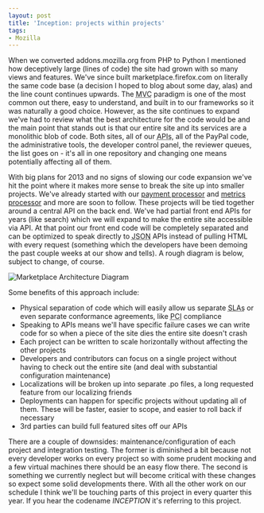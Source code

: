 ```yaml
---
layout: post
title: 'Inception: projects within projects'
tags:
- Mozilla
---
```

When we converted addons.mozilla.org from PHP to Python I mentioned how
deceptively large (lines of code) the site had grown with so many views and
features.  We've since built marketplace.firefox.com on literally the same code
base (a decision I hoped to blog about some day, alas) and the line count
continues upwards.  The <abbr title="Model View Controller">MVC</abbr> paradigm
is one of the most common out there, easy to understand, and built in to our
frameworks so it was naturally a good choice.  However, as the site continues to
expand we've had to review what the best architecture for the code would be and
the main point that stands out is that our entire site and its services are a
monolithic blob of code.  Both sites, all of our <abbr title="Application
programming interface">APIs</abbr>, all of the PayPal code, the administrative
tools, the developer control panel, the reviewer queues, the list goes on - it's
all in one repository and changing one means potentially affecting all of them.

With big plans for 2013 and no signs of slowing our code expansion we've hit the
point where it makes more sense to break the site up into smaller projects.
We've already started with our <a
href="https://github.com/mozilla/solitude">payment processor</a> and <a
href="https://github.com/mozilla/monolith">metrics processor</a> and more are
soon to follow.  These projects will be tied together around a central API on
the back end.  We've had partial front end APIs for years (like search) which we
will expand to make the entire site accessible via API.  At that point our front
end code will be completely separated and can be optimized to speak directly to
<abbr title="JavaScript Object Notation">JSON</abbr> APIs instead of pulling
HTML with every request (something which the developers have been demoing the
past couple weeks at our show and tells).  A rough diagram is below, subject to
change, of course.

<img src="{{ site.baseurl }}/assets/img/2013-mkt-services.png" alt="Marketplace Architecture Diagram" />

Some benefits of this approach include:


* Physical separation of code which will easily allow us separate <abbr
  title="Service Level Agreement">SLAs</abbr> or even separate conformance
  agreements, like <abbr title="Payment Card Industry">PCI</abbr> compliance
* Speaking to APIs means we'll have specific failure cases we can write code for
  so when a piece of the site dies the entire site doesn't crash
* Each project can be written to scale horizontally without affecting the other
  projects
* Developers and contributors can focus on a single project without having to
  check out the entire site (and deal with substantial configuration
  maintenance)
* Localizations will be broken up into separate .po files, a long requested
  feature from our localizing friends
* Deployments can happen for specific projects without updating all of them.
  These will be faster, easier to scope, and easier to roll back if necessary
* 3rd parties can build full featured sites off our APIs

There are a couple of downsides:  maintenance/configuration of each project and
integration testing.  The former is diminished a bit because not every developer
works on every project so with some prudent mocking and a few virtual machines
there should be an easy flow there.  The second is something we currently
neglect but will become critical with these changes so expect some solid
developments there.  With all the other work on our schedule I think we'll be
touching parts of this project in every quarter this year.  If you hear the
codename <em>INCEPTION</em> it's referring to this project.
